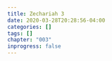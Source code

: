 ```yaml
---
title: Zechariah 3
date: 2020-03-28T20:28:56-04:00
categories: []
tags: []
chapter: "003"
inprogress: false
---
```


